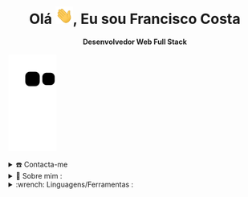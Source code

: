 
<div align="center">
<h1 align="center">Olá <img width="35" src="https://github.com/1999AZZAR/1999AZZAR/blob/main/resources/img/waving.gif">, Eu sou Francisco Costa</h1>
<h4 align="center">Desenvolvedor Web Full Stack</h4>
</div>

![Snake animation](https://github.com/FranciscoCosta/FranciscoCosta/blob/output/github-contribution-grid-snake.svg)


<details>
  <summary>☎️ Contacta-me</summary>
<div>
    <h2 align="center">😎 Podes me contactar:</h2>
    <p align="center">
      <br/>
      <a href="https://www.linkedin.com/in/francisco-costa-13a275230/" target="blank"><img align="center"
         src="https://img.shields.io/badge/linkedin-%231DA1F2.svg?style=for-the-badge&logo=linkedin&logoColor=white"
         alt="azzar" height="30"/></a>
      <a href="https://mailto:francisco100eg@gmail.com" target="blank"><img align="center"
         src="https://img.shields.io/badge/gmail-EA4335.svg?style=for-the-badge&logo=gmail&logoColor=white"
         alt="azzar" height="30"/></a>
    </p>
  <p align="center">
      <a href="https://instagram.com/tuga_no_brasil" target="blank"><img align="center"
         src="https://img.shields.io/badge/instagram-%23E4405F.svg?style=for-the-badge&logo=Instagram&logoColor=white"
         alt="azzar" height="30"/></a>
      <br>
    </p>
</div>
</details>

<details>
  <summary>🧮 Sobre mim : </summary>
<div>
<h2 align="center">🧮 Sobre a mim :</h2>
  
  <h3 align="center">Quem sou eu ?:boy:
</h3>
  <p align="center">
O meu nome é Francisco Costa , tenho 30 anos e nasci no norte de Portugal, na cidade de Braga. Formado em Engenharia Geográfica na Universidade do Porto.
  </p>
  <h3 align="center">Por onde andei...:earth_americas:</h3>
  <p align="center">
  Sempre gostei de conhecer lugares novos e outras culturas. Tive a o oportunidade de viajar bastante e fiquei a viver durante 1 ano na Espanha. Desde 2021 vivo no Brasil , em MG na cidade de Belo Horizonte.
  </p>
  <h3 align="center">Curiosidades !	:interrobang:</h3>
    <p align="center">
 Fatos aleatórios sobre mim: Pratiquei Taewkondo durante 11 anos , já fui campeão nacional de Full-Contact sei tocar Piano. Além disso, sou casado , vim com a minha esposa e cachorro para o Brasil e tenho um canal no Youtube.
  </p>
  
  <h3 align="center">Curiosidades !	:guide_dog:</h3>
    <p align="center">
 No meu tempo livre gosto de aprender novas tecnologias , de passar tempo em família , treinar e passear o meu cachorro Edu e de tomar uma gelada.
  </p>
  
  <summary>💻 GitHub Profile Stats</summary>
  <div>
    <h2 align="center"> 📊 Github Stats :</h2>
      <br/>
        <p align="center">
          <a href="https://github.com/FranciscoCosta">
          <img src="https://github-readme-stats.vercel.app/api/top-langs/?username=franciscocosta&langs_count=6&theme=gruvbox&layout=compact&hide_border=true" alt="FranciscoCosta :: Top Langs" /></a>
        </p>
        <p align="center">
          <a href="https://github.com/FranciscoCosta">
          <img width="49.5%" src="https://github-readme-stats.vercel.app/api?username=FranciscoCosta&show_icons=true&theme=gruvbox&hide_border=true" />
          <img width="49.5%" src="https://github-readme-streak-stats.herokuapp.com/?user=FranciscoCosta&theme=gruvbox&hide_border=true" />
          </a>
       </p>
     <br>
  </div>    
</details>
<details>
<summary>:wrench: Linguagens/Ferramentas :</summary>
<h3 align="left">Ferramentas e linguagens:</h3>
<p align="left"> </a> <a href="https://www.w3schools.com/css/" target="_blank" rel="noreferrer"> <img src="https://raw.githubusercontent.com/devicons/devicon/master/icons/css3/css3-original-wordmark.svg" alt="css3" width="40" height="40"/> </a> <a href="https://www.docker.com/" target="_blank" rel="noreferrer"> <img src="https://raw.githubusercontent.com/devicons/devicon/master/icons/docker/docker-original-wordmark.svg" alt="docker" width="40" height="40"/> </a> <a href="https://firebase.google.com/" target="_blank" rel="noreferrer"> <img src="https://www.vectorlogo.zone/logos/firebase/firebase-icon.svg" alt="firebase" width="40" height="40"/> </a> <a href="https://git-scm.com/" target="_blank" rel="noreferrer"> <img src="https://www.vectorlogo.zone/logos/git-scm/git-scm-icon.svg" alt="git" width="40" height="40"/> </a> <a href="https://www.w3.org/html/" target="_blank" rel="noreferrer"> <img src="https://raw.githubusercontent.com/devicons/devicon/master/icons/html5/html5-original-wordmark.svg" alt="html5" width="40" height="40"/> </a> <a href="https://developer.mozilla.org/en-US/docs/Web/JavaScript" target="_blank" rel="noreferrer"> <img src="https://raw.githubusercontent.com/devicons/devicon/master/icons/javascript/javascript-original.svg" alt="javascript" width="40" height="40"/> </a> <a href="https://www.linux.org/" target="_blank" rel="noreferrer"> <img src="https://raw.githubusercontent.com/devicons/devicon/master/icons/linux/linux-original.svg" alt="linux" width="40" height="40"/> </a> <a href="https://www.mathworks.com/" target="_blank" rel="noreferrer"> <img src="https://upload.wikimedia.org/wikipedia/commons/2/21/Matlab_Logo.png" alt="matlab" width="40" height="40"/> </a> <a href="https://www.python.org" target="_blank" rel="noreferrer"> <img src="https://raw.githubusercontent.com/devicons/devicon/master/icons/python/python-original.svg" alt="python" width="40" height="40"/> </a> <a href="https://reactjs.org/" target="_blank" rel="noreferrer"> <img src="https://raw.githubusercontent.com/devicons/devicon/master/icons/react/react-original-wordmark.svg" alt="react" width="40" height="40"/> </a> <a href="https://redux.js.org" target="_blank" rel="noreferrer"> <img src="https://raw.githubusercontent.com/devicons/devicon/master/icons/redux/redux-original.svg" alt="redux" width="40" height="40"/> </a> <a href="https://sass-lang.com" target="_blank" rel="noreferrer"> <img src="https://raw.githubusercontent.com/devicons/devicon/master/icons/sass/sass-original.svg" alt="sass" width="40" height="40"/> </a> </p>

</details>
